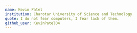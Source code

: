 ```yaml
---
name: Kevin Patel
institution: Charotar University of Science and Technology
quote: I do not fear computers, I fear lack of them.
github_user: KevinPatel04
---
```

